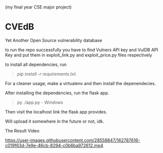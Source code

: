 (my final year CSE major project)
# CVEdB
Yet Another Open Source vulnerability database

to run the repo successfully you have to find Vulners API key and VulDB API Key and put them in exploit_link.py and exploit_price.py files respectively

to install all dependencies, run 
> *pip install -r requirements.txt*. 

For a cleaner usage, make a virtualenv and then install the depenendecies. 

After installing the dependencies, run the flask app. 
> py ./app.py - *Windows*

Then visit the localhost link the flask app provides.

Will upload it somewhere in the future or not, idk.

The Result Video

https://user-images.githubusercontent.com/28558847/162787616-c019f63d-7e9e-46cb-8294-c0b6ba972612.mp4

